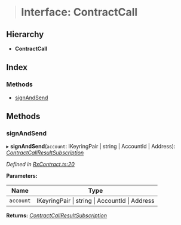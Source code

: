 > # Interface: ContractCall

## Hierarchy

* **ContractCall**

## Index

### Methods

* [signAndSend](_rxcontract_.contractcall.md#signandsend)

## Methods

###  signAndSend

▸ **signAndSend**(`account`: IKeyringPair | string | AccountId | Address): *[ContractCallResultSubscription](../modules/_rxcontract_.md#contractcallresultsubscription)*

*Defined in [RxContract.ts:20](https://github.com/polkadot-js/api/blob/a019468/packages/api-contract/src/RxContract.ts#L20)*

**Parameters:**

Name | Type |
------ | ------ |
`account` | IKeyringPair \| string \| AccountId \| Address |

**Returns:** *[ContractCallResultSubscription](../modules/_rxcontract_.md#contractcallresultsubscription)*